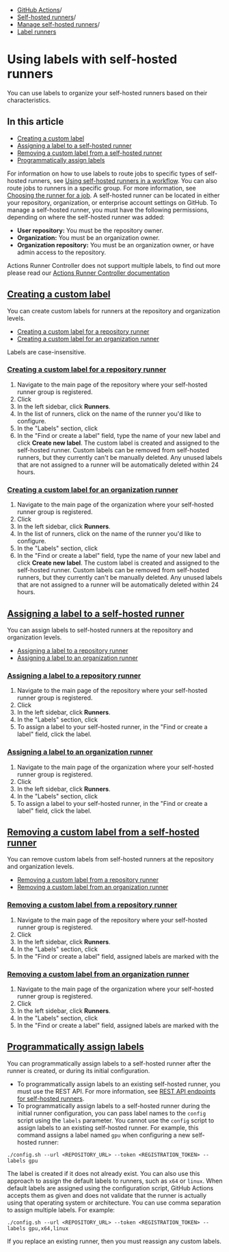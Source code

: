   * [GitHub Actions](https://docs.github.com/en/actions "GitHub Actions")/
  * [Self-hosted runners](https://docs.github.com/en/actions/hosting-your-own-runners "Self-hosted runners")/
  * [Manage self-hosted runners](https://docs.github.com/en/actions/hosting-your-own-runners/managing-self-hosted-runners "Manage self-hosted runners")/
  * [Label runners](https://docs.github.com/en/actions/hosting-your-own-runners/managing-self-hosted-runners/using-labels-with-self-hosted-runners "Label runners")


# Using labels with self-hosted runners
You can use labels to organize your self-hosted runners based on their characteristics.
## In this article
  * [Creating a custom label](https://docs.github.com/en/actions/hosting-your-own-runners/managing-self-hosted-runners/using-labels-with-self-hosted-runners#creating-a-custom-label)
  * [Assigning a label to a self-hosted runner](https://docs.github.com/en/actions/hosting-your-own-runners/managing-self-hosted-runners/using-labels-with-self-hosted-runners#assigning-a-label-to-a-self-hosted-runner)
  * [Removing a custom label from a self-hosted runner](https://docs.github.com/en/actions/hosting-your-own-runners/managing-self-hosted-runners/using-labels-with-self-hosted-runners#removing-a-custom-label-from-a-self-hosted-runner)
  * [Programmatically assign labels](https://docs.github.com/en/actions/hosting-your-own-runners/managing-self-hosted-runners/using-labels-with-self-hosted-runners#programmatically-assign-labels)


For information on how to use labels to route jobs to specific types of self-hosted runners, see [Using self-hosted runners in a workflow](https://docs.github.com/en/actions/hosting-your-own-runners/managing-self-hosted-runners/using-self-hosted-runners-in-a-workflow). You can also route jobs to runners in a specific group. For more information, see [Choosing the runner for a job](https://docs.github.com/en/actions/using-jobs/choosing-the-runner-for-a-job#targeting-runners-in-a-group).
A self-hosted runner can be located in either your repository, organization, or enterprise account settings on GitHub. To manage a self-hosted runner, you must have the following permissions, depending on where the self-hosted runner was added:
  * **User repository:** You must be the repository owner.
  * **Organization:** You must be an organization owner.
  * **Organization repository:** You must be an organization owner, or have admin access to the repository.


Actions Runner Controller does not support multiple labels, to find out more please read our [Actions Runner Controller documentation](https://docs.github.com/en/actions/hosting-your-own-runners/managing-self-hosted-runners-with-actions-runner-controller/about-actions-runner-controller#using-arc-runners-in-a-workflow)
## [Creating a custom label](https://docs.github.com/en/actions/hosting-your-own-runners/managing-self-hosted-runners/using-labels-with-self-hosted-runners#creating-a-custom-label)
You can create custom labels for runners at the repository and organization levels.
  * [Creating a custom label for a repository runner](https://docs.github.com/en/actions/hosting-your-own-runners/managing-self-hosted-runners/using-labels-with-self-hosted-runners#creating-a-custom-label-for-a-repository-runner)
  * [Creating a custom label for an organization runner](https://docs.github.com/en/actions/hosting-your-own-runners/managing-self-hosted-runners/using-labels-with-self-hosted-runners#creating-a-custom-label-for-an-organization-runner)


Labels are case-insensitive.
### [Creating a custom label for a repository runner](https://docs.github.com/en/actions/hosting-your-own-runners/managing-self-hosted-runners/using-labels-with-self-hosted-runners#creating-a-custom-label-for-a-repository-runner)
  1. Navigate to the main page of the repository where your self-hosted runner group is registered.
  2. Click 
  3. In the left sidebar, click **Runners**.
  4. In the list of runners, click on the name of the runner you'd like to configure.
  5. In the "Labels" section, click 
  6. In the "Find or create a label" field, type the name of your new label and click **Create new label**. The custom label is created and assigned to the self-hosted runner. Custom labels can be removed from self-hosted runners, but they currently can't be manually deleted. Any unused labels that are not assigned to a runner will be automatically deleted within 24 hours.


### [Creating a custom label for an organization runner](https://docs.github.com/en/actions/hosting-your-own-runners/managing-self-hosted-runners/using-labels-with-self-hosted-runners#creating-a-custom-label-for-an-organization-runner)
  1. Navigate to the main page of the organization where your self-hosted runner group is registered.
  2. Click 
  3. In the left sidebar, click **Runners**.
  4. In the list of runners, click on the name of the runner you'd like to configure.
  5. In the "Labels" section, click 
  6. In the "Find or create a label" field, type the name of your new label and click **Create new label**. The custom label is created and assigned to the self-hosted runner. Custom labels can be removed from self-hosted runners, but they currently can't be manually deleted. Any unused labels that are not assigned to a runner will be automatically deleted within 24 hours.


## [Assigning a label to a self-hosted runner](https://docs.github.com/en/actions/hosting-your-own-runners/managing-self-hosted-runners/using-labels-with-self-hosted-runners#assigning-a-label-to-a-self-hosted-runner)
You can assign labels to self-hosted runners at the repository and organization levels.
  * [Assigning a label to a repository runner](https://docs.github.com/en/actions/hosting-your-own-runners/managing-self-hosted-runners/using-labels-with-self-hosted-runners#assigning-a-label-to-a-repository-runner)
  * [Assigning a label to an organization runner](https://docs.github.com/en/actions/hosting-your-own-runners/managing-self-hosted-runners/using-labels-with-self-hosted-runners#assigning-a-label-to-an-organization-runner)


### [Assigning a label to a repository runner](https://docs.github.com/en/actions/hosting-your-own-runners/managing-self-hosted-runners/using-labels-with-self-hosted-runners#assigning-a-label-to-a-repository-runner)
  1. Navigate to the main page of the repository where your self-hosted runner group is registered.
  2. Click 
  3. In the left sidebar, click **Runners**.
  4. In the "Labels" section, click 
  5. To assign a label to your self-hosted runner, in the "Find or create a label" field, click the label.


### [Assigning a label to an organization runner](https://docs.github.com/en/actions/hosting-your-own-runners/managing-self-hosted-runners/using-labels-with-self-hosted-runners#assigning-a-label-to-an-organization-runner)
  1. Navigate to the main page of the organization where your self-hosted runner group is registered.
  2. Click 
  3. In the left sidebar, click **Runners**.
  4. In the "Labels" section, click 
  5. To assign a label to your self-hosted runner, in the "Find or create a label" field, click the label.


## [Removing a custom label from a self-hosted runner](https://docs.github.com/en/actions/hosting-your-own-runners/managing-self-hosted-runners/using-labels-with-self-hosted-runners#removing-a-custom-label-from-a-self-hosted-runner)
You can remove custom labels from self-hosted runners at the repository and organization levels.
  * [Removing a custom label from a repository runner](https://docs.github.com/en/actions/hosting-your-own-runners/managing-self-hosted-runners/using-labels-with-self-hosted-runners#removing-a-custom-label-from-a-repository-runner)
  * [Removing a custom label from an organization runner](https://docs.github.com/en/actions/hosting-your-own-runners/managing-self-hosted-runners/using-labels-with-self-hosted-runners#removing-a-custom-label-from-an-organization-runner)


### [Removing a custom label from a repository runner](https://docs.github.com/en/actions/hosting-your-own-runners/managing-self-hosted-runners/using-labels-with-self-hosted-runners#removing-a-custom-label-from-a-repository-runner)
  1. Navigate to the main page of the repository where your self-hosted runner group is registered.
  2. Click 
  3. In the left sidebar, click **Runners**.
  4. In the "Labels" section, click 
  5. In the "Find or create a label" field, assigned labels are marked with the 


### [Removing a custom label from an organization runner](https://docs.github.com/en/actions/hosting-your-own-runners/managing-self-hosted-runners/using-labels-with-self-hosted-runners#removing-a-custom-label-from-an-organization-runner)
  1. Navigate to the main page of the organization where your self-hosted runner group is registered.
  2. Click 
  3. In the left sidebar, click **Runners**.
  4. In the "Labels" section, click 
  5. In the "Find or create a label" field, assigned labels are marked with the 


## [Programmatically assign labels](https://docs.github.com/en/actions/hosting-your-own-runners/managing-self-hosted-runners/using-labels-with-self-hosted-runners#programmatically-assign-labels)
You can programmatically assign labels to a self-hosted runner after the runner is created, or during its initial configuration.
  * To programmatically assign labels to an existing self-hosted runner, you must use the REST API. For more information, see [REST API endpoints for self-hosted runners](https://docs.github.com/en/rest/actions/self-hosted-runners).
  * To programmatically assign labels to a self-hosted runner during the initial runner configuration, you can pass label names to the `config` script using the `labels` parameter.
You cannot use the `config` script to assign labels to an existing self-hosted runner.
For example, this command assigns a label named `gpu` when configuring a new self-hosted runner:
```
./config.sh --url <REPOSITORY_URL> --token <REGISTRATION_TOKEN> --labels gpu

```

The label is created if it does not already exist. You can also use this approach to assign the default labels to runners, such as `x64` or `linux`. When default labels are assigned using the configuration script, GitHub Actions accepts them as given and does not validate that the runner is actually using that operating system or architecture.
You can use comma separation to assign multiple labels. For example:
```
./config.sh --url <REPOSITORY_URL> --token <REGISTRATION_TOKEN> --labels gpu,x64,linux

```

If you replace an existing runner, then you must reassign any custom labels.


